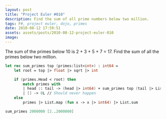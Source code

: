 ```yaml
---
layout: post
title: "Project Euler #010"
description: Find the sum of all prime numbers below two million.
tags: F#, project euler, dojo, primes
date: 2010-08-12 17:59:51
assets: assets/posts/2010-08-12-project-euler-010
image: 
---
```


The sum of the primes below 10 is 2 + 3 + 5 + 7 = 17.  Find the sum of all the primes below two million.

```fsharp
let rec sum_primes top (primes:list<int>) : int64 =
    let root = top |> float |> sqrt |> int

    if (primes.Head < root) then
        match primes with
        | head :: tail -> (head |> int64) + sum_primes top (tail |> List.filter (fun x -> x % head <> 0))
        | [] -> 0L // Should never happen
    else
        primes |> List.map (fun x -> x |> int64) |> List.sum

sum_primes 2000000 [2..2000000]
```
